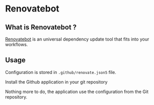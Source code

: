 # Renovatebot

## What is Renovatebot ?

[Renovatebot](https://github.com/renovatebot/renovate) is an universal dependency update tool that fits into your workflows.

## Usage

Configuration is stored in `.github/renovate.json5` file.

Install the Github application in your git repository

Nothing more to do, the application use the configuration from the Git repository.
